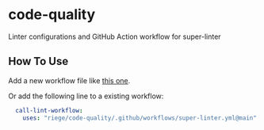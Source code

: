 # code-quality

Linter configurations and GitHub Action workflow for super-linter

## How To Use

Add a new workflow file like [this one](.github/workflows/lint.yml).

Or add the following line to a existing workflow:

```yaml
  call-lint-workflow:
    uses: "riege/code-quality/.github/workflows/super-linter.yml@main"
```
